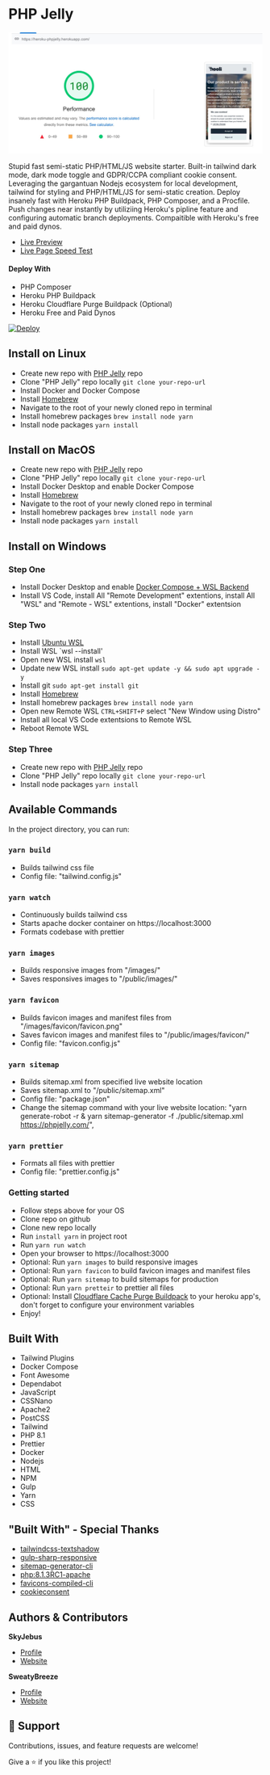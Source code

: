 # PHP Jelly

![Page Speed Report](.github/images/pagespeed.jpg "Page Speed Report")

<description>Stupid fast semi-static PHP/HTML/JS website starter. Built-in tailwind dark mode, dark mode toggle and GDPR/CCPA compliant cookie consent. Leveraging the gargantuan Nodejs ecosystem for local development, tailwind for styling and PHP/HTML/JS for semi-static creation. Deploy insanely fast with Heroku PHP Buildpack, PHP Composer, and a Procfile. Push changes near instantly by utiliziing Heroku's pipline feature and configuring automatic branch deployments. Compaitible with Heroku's free and paid dynos.</description>

- [Live Preview](https://phpjelly.com/ "Live View")
- [Live Page Speed Test](https://pagespeed.web.dev/report?url=https%3A%2F%2Fphpjelly.com%2F "Page Speed Report")

#### Deploy With

- PHP Composer
- Heroku PHP Buildpack
- Heroku Cloudflare Purge Buildpack (Optional)
- Heroku Free and Paid Dynos

[![Deploy](https://www.herokucdn.com/deploy/button.svg)](https://heroku.com/deploy?template=https://github.com/fuelviews/phpjelly)

## Install on Linux

- Create new repo with [PHP Jelly](https://github.com/fuelviews/phpjelly/generate) repo
- Clone "PHP Jelly" repo locally `git clone your-repo-url`
- Install Docker and Docker Compose
- Install [Homebrew]("https://brew.sh/")
- Navigate to the root of your newly cloned repo in terminal
- Install homebrew packages `brew install node yarn`
- Install node packages `yarn install`

## Install on MacOS

- Create new repo with [PHP Jelly](https://github.com/fuelviews/phpjelly/generate) repo
- Clone "PHP Jelly" repo locally `git clone your-repo-url`
- Install Docker Desktop and enable Docker Compose
- Install [Homebrew]("https://brew.sh/")
- Navigate to the root of your newly cloned repo in terminal
- Install homebrew packages `brew install node yarn`
- Install node packages `yarn install`

## Install on Windows

### Step One

- Install Docker Desktop and enable [Docker Compose + WSL Backend](https://docs.docker.com/desktop/windows/wsl/#:~:text=Start%20Docker%20Desktop%20from%20the,will%20be%20enabled%20by%20default.)
- Install VS Code, install All "Remote Development" extentions, install All "WSL" and "Remote - WSL" extentions, install "Docker" extentsion

### Step Two

- Install [Ubuntu WSL](https://www.microsoft.com/en-us/p/ubuntu/9nblggh4msv6?ocid=9nblggh4msv6_ORSEARCH_Bing&rtc=1&activetab=pivot:overviewtab)
- Install WSL `wsl --install'
- Open new WSL install `wsl`
- Update new WSL install `sudo apt-get update -y && sudo apt upgrade -y`
- Install git `sudo apt-get install git`
- Install [Homebrew](https://brew.sh/)
- Install homebrew packages `brew install node yarn`
- Open new Remote WSL `CTRL+SHIFT+P` select "New Window using Distro"
- Install all local VS Code extentsions to Remote WSL
- Reboot Remote WSL

### Step Three

- Create new repo with [PHP Jelly](https://github.com/fuelviews/phpjelly/generate) repo
- Clone "PHP Jelly" repo locally `git clone your-repo-url`
- Install node packages `yarn install`

## Available Commands

In the project directory, you can run:

### `yarn build`

- Builds tailwind css file
- Config file: "tailwind.config.js"

### `yarn watch`

- Continuously builds tailwind css
- Starts apache docker container on https://localhost:3000
- Formats codebase with prettier

### `yarn images`

- Builds responsive images from "/images/"
- Saves responsives images to "/public/images/"

### `yarn favicon`

- Builds favicon images and manifest files from "/images/favicon/favicon.png"
- Saves favicon images and manifest files to "/public/images/favicon/"
- Config file: "favicon.config.js"

### `yarn sitemap`

- Builds sitemap.xml from specified live website location
- Saves sitemap.xml to "/public/sitemap.xml"
- Config file: "package.json"
- Change the sitemap command with your live website location: "yarn generate-robot -r & yarn sitemap-generator -f ./public/sitemap.xml https://phpjelly.com/",

### `yarn prettier`

- Formats all files with prettier
- Config file: "prettier.config.js"

### Getting started

- Follow steps above for your OS
- Clone repo on github
- Clone new repo locally
- Run `install yarn` in project root
- Run `yarn run watch`
- Open your browser to https://localhost:3000
- Optional: Run `yarn images` to build responsive images
- Optional: Run `yarn favicon` to build favicon images and manifest files
- Optional: Run `yarn sitemap` to build sitemaps for production
- Optional: Run `yarn pretteir` to prettier all files
- Optional: Install [Cloudflare Cache Purge Buildpack]("https://github.com/jamesmartin/cloudflare-cache-purge-buildpack") to your heroku app's, don't forget to configure your environment variables
- Enjoy!

## Built With

- Tailwind Plugins
- Docker Compose
- Font Awesome
- Dependabot
- JavaScript
- CSSNano
- Apache2
- PostCSS
- Tailwind
- PHP 8.1
- Prettier
- Docker
- Nodejs
- HTML
- NPM
- Gulp
- Yarn
- CSS

## "Built With" - Special Thanks

- [tailwindcss-textshadow](https://github.com/iunteq/tailwindcss-textShadow)
- [gulp-sharp-responsive](https://github.com/khalyomede/gulp-sharp-responsive)
- [sitemap-generator-cli](https://www.npmjs.com/package/sitemap-generator-cli)
- [php:8.1.3RC1-apache](https://registry.hub.docker.com/layers/php/library/php/8.1.3RC1-apache/images/sha256-584796346e375a811b018950c459e47d82891dc2899a96785ef1c56865f50e0c?context=explore)
- [favicons-compiled-cli](https://github.com/kodingdotninja/favicons-compiled)
- [cookieconsent](https://github.com/orestbida/cookieconsent)

## Authors & Contributors

**SkyJebus**

- [Profile](https://github.com/skyjebus "SkyJebus Profile")
- [Website](https://fuelviews.com "Welcome")

**SweatyBreeze**

- [Profile](https://github.com/sweatybreeze "SweatyBreeze Profile")
- [Website](https://fuelviews.com "Welcome")

## 🤝 Support

Contributions, issues, and feature requests are welcome!

Give a ⭐️ if you like this project!
